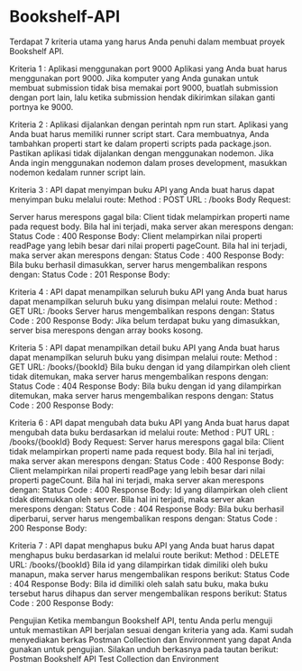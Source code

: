 # Bookshelf-API
Terdapat 7 kriteria utama yang harus Anda penuhi dalam membuat proyek Bookshelf API.

Kriteria 1 : Aplikasi menggunakan port 9000
Aplikasi yang Anda buat harus menggunakan port 9000. Jika komputer yang Anda gunakan untuk membuat submission tidak bisa memakai port 9000,  buatlah submission dengan port lain, lalu ketika submission hendak dikirimkan silakan ganti portnya ke 9000.

Kriteria 2 : Aplikasi dijalankan dengan perintah npm run start.
Aplikasi yang Anda buat harus memiliki runner script start. Cara membuatnya, Anda tambahkan properti start ke dalam properti scripts pada package.json.
Pastikan aplikasi tidak dijalankan dengan menggunakan nodemon. Jika Anda ingin menggunakan nodemon dalam proses development, masukkan nodemon kedalam runner script lain.

Kriteria 3 : API dapat menyimpan buku
API yang Anda buat harus dapat menyimpan buku melalui route:
Method : POST
URL : /books
Body Request:

Server harus merespons gagal bila:
Client tidak melampirkan properti name pada request body. Bila hal ini terjadi, maka server akan merespons dengan:
Status Code : 400
Response Body:
Client melampirkan nilai properti readPage yang lebih besar dari nilai properti pageCount. Bila hal ini terjadi, maka server akan merespons dengan:
Status Code : 400
Response Body:
Bila buku berhasil dimasukkan, server harus mengembalikan respons dengan:
Status Code : 201
Response Body:

Kriteria 4 : API dapat menampilkan seluruh buku
API yang Anda buat harus dapat menampilkan seluruh buku yang disimpan melalui route:
Method : GET
URL: /books
Server harus mengembalikan respons dengan:
Status Code : 200
Response Body:
Jika belum terdapat buku yang dimasukkan, server bisa merespons dengan array books kosong.

Kriteria 5 : API dapat menampilkan detail buku
API yang Anda buat harus dapat menampilkan seluruh buku yang disimpan melalui route:
Method : GET
URL: /books/{bookId}
Bila buku dengan id yang dilampirkan oleh client tidak ditemukan, maka server harus mengembalikan respons dengan:
Status Code : 404
Response Body:
Bila buku dengan id yang dilampirkan ditemukan, maka server harus mengembalikan respons dengan:
Status Code : 200
Response Body:

Kriteria 6 : API dapat mengubah data buku
API yang Anda buat harus dapat mengubah data buku berdasarkan id melalui route:
Method : PUT
URL : /books/{bookId}
Body Request:
Server harus merespons gagal bila:
Client tidak melampirkan properti name pada request body. Bila hal ini terjadi, maka server akan merespons dengan:
Status Code : 400
Response Body:
Client melampirkan nilai properti readPage yang lebih besar dari nilai properti pageCount. Bila hal ini terjadi, maka server akan merespons dengan:
Status Code : 400
Response Body:
Id yang dilampirkan oleh client tidak ditemukkan oleh server. Bila hal ini terjadi, maka server akan merespons dengan:
Status Code : 404
Response Body:
Bila buku berhasil diperbarui, server harus mengembalikan respons dengan:
Status Code : 200
Response Body:

Kriteria 7 : API dapat menghapus buku
API yang Anda buat harus dapat menghapus buku berdasarkan id melalui route berikut:
Method : DELETE
URL: /books/{bookId}
Bila id yang dilampirkan tidak dimiliki oleh buku manapun, maka server harus mengembalikan respons berikut:
Status Code : 404
Response Body:
Bila id dimiliki oleh salah satu buku, maka buku tersebut harus dihapus dan server mengembalikan respons berikut:
Status Code : 200
Response Body:

Pengujian
Ketika membangun Bookshelf API, tentu Anda perlu menguji untuk memastikan API berjalan sesuai dengan kriteria yang ada. Kami sudah menyediakan berkas Postman Collection dan Environment yang dapat Anda gunakan untuk pengujian. Silakan unduh berkasnya pada tautan berikut: Postman Bookshelf API Test Collection dan Environment
